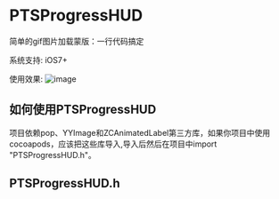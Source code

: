 # PTSProgressHUD

简单的gif图片加载蒙版：一行代码搞定

系统支持: iOS7+

使用效果:
![image](https://github.com/vjieshao/PTSProgressHUD/blob/master/pts.gif ) 

##  <a id="如何使用PTSProgressHUD">如何使用PTSProgressHUD</head>
项目依赖pop、YYImage和ZCAnimatedLabel第三方库，如果你项目中使用cocoapods，应该把这些库导入,导入后然后在项目中import "PTSProgressHUD.h"。

##  <a id="PTSProgressHUD.h">PTSProgressHUD.h</head>
